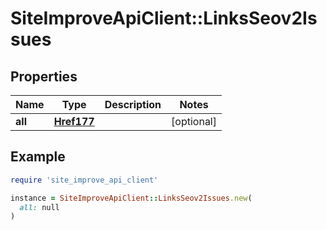 # SiteImproveApiClient::LinksSeov2Issues

## Properties

| Name | Type | Description | Notes |
| ---- | ---- | ----------- | ----- |
| **all** | [**Href177**](Href177.md) |  | [optional] |

## Example

```ruby
require 'site_improve_api_client'

instance = SiteImproveApiClient::LinksSeov2Issues.new(
  all: null
)
```

